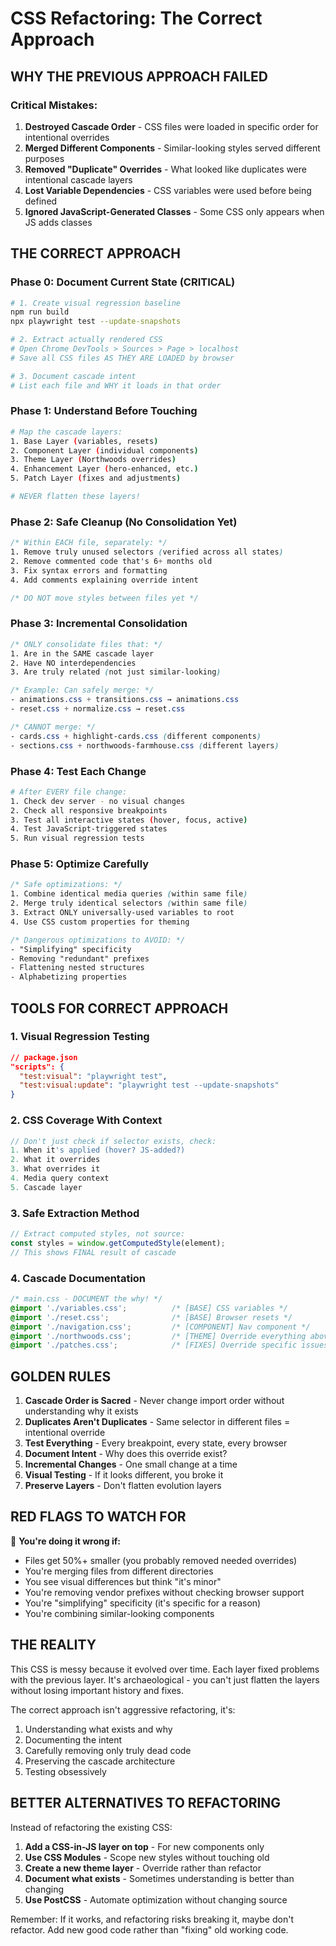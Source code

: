 # CSS Refactoring: The Correct Approach

## WHY THE PREVIOUS APPROACH FAILED

### Critical Mistakes:
1. **Destroyed Cascade Order** - CSS files were loaded in specific order for intentional overrides
2. **Merged Different Components** - Similar-looking styles served different purposes
3. **Removed "Duplicate" Overrides** - What looked like duplicates were intentional cascade layers
4. **Lost Variable Dependencies** - CSS variables were used before being defined
5. **Ignored JavaScript-Generated Classes** - Some CSS only appears when JS adds classes

## THE CORRECT APPROACH

### Phase 0: Document Current State (CRITICAL)
```bash
# 1. Create visual regression baseline
npm run build
npx playwright test --update-snapshots

# 2. Extract actually rendered CSS
# Open Chrome DevTools > Sources > Page > localhost
# Save all CSS files AS THEY ARE LOADED by browser

# 3. Document cascade intent
# List each file and WHY it loads in that order
```

### Phase 1: Understand Before Touching
```bash
# Map the cascade layers:
1. Base Layer (variables, resets)
2. Component Layer (individual components)  
3. Theme Layer (Northwoods overrides)
4. Enhancement Layer (hero-enhanced, etc.)
5. Patch Layer (fixes and adjustments)

# NEVER flatten these layers!
```

### Phase 2: Safe Cleanup (No Consolidation Yet)
```css
/* Within EACH file, separately: */
1. Remove truly unused selectors (verified across all states)
2. Remove commented code that's 6+ months old
3. Fix syntax errors and formatting
4. Add comments explaining override intent

/* DO NOT move styles between files yet */
```

### Phase 3: Incremental Consolidation
```css
/* ONLY consolidate files that: */
1. Are in the SAME cascade layer
2. Have NO interdependencies  
3. Are truly related (not just similar-looking)

/* Example: Can safely merge: */
- animations.css + transitions.css → animations.css
- reset.css + normalize.css → reset.css

/* CANNOT merge: */
- cards.css + highlight-cards.css (different components)
- sections.css + northwoods-farmhouse.css (different layers)
```

### Phase 4: Test Each Change
```bash
# After EVERY file change:
1. Check dev server - no visual changes
2. Check all responsive breakpoints
3. Test all interactive states (hover, focus, active)
4. Test JavaScript-triggered states
5. Run visual regression tests
```

### Phase 5: Optimize Carefully
```css
/* Safe optimizations: */
1. Combine identical media queries (within same file)
2. Merge truly identical selectors (within same file)
3. Extract ONLY universally-used variables to root
4. Use CSS custom properties for theming

/* Dangerous optimizations to AVOID: */
- "Simplifying" specificity 
- Removing "redundant" prefixes
- Flattening nested structures
- Alphabetizing properties
```

## TOOLS FOR CORRECT APPROACH

### 1. Visual Regression Testing
```json
// package.json
"scripts": {
  "test:visual": "playwright test",
  "test:visual:update": "playwright test --update-snapshots"
}
```

### 2. CSS Coverage With Context
```javascript
// Don't just check if selector exists, check:
1. When it's applied (hover? JS-added?)
2. What it overrides
3. What overrides it
4. Media query context
5. Cascade layer
```

### 3. Safe Extraction Method
```javascript
// Extract computed styles, not source:
const styles = window.getComputedStyle(element);
// This shows FINAL result of cascade
```

### 4. Cascade Documentation
```css
/* main.css - DOCUMENT the why! */
@import './variables.css';          /* [BASE] CSS variables */
@import './reset.css';              /* [BASE] Browser resets */
@import './navigation.css';         /* [COMPONENT] Nav component */
@import './northwoods.css';         /* [THEME] Override everything above */
@import './patches.css';            /* [FIXES] Override specific issues */
```

## GOLDEN RULES

1. **Cascade Order is Sacred** - Never change import order without understanding why it exists
2. **Duplicates Aren't Duplicates** - Same selector in different files = intentional override
3. **Test Everything** - Every breakpoint, every state, every browser
4. **Document Intent** - Why does this override exist?
5. **Incremental Changes** - One small change at a time
6. **Visual Testing** - If it looks different, you broke it
7. **Preserve Layers** - Don't flatten evolution layers

## RED FLAGS TO WATCH FOR

🚨 **You're doing it wrong if:**
- Files get 50%+ smaller (you probably removed needed overrides)
- You're merging files from different directories
- You see visual differences but think "it's minor"
- You're removing vendor prefixes without checking browser support
- You're "simplifying" specificity (it's specific for a reason)
- You're combining similar-looking components

## THE REALITY

This CSS is messy because it evolved over time. Each layer fixed problems with the previous layer. It's archaeological - you can't just flatten the layers without losing important history and fixes.

The correct approach isn't aggressive refactoring, it's:
1. Understanding what exists and why
2. Documenting the intent
3. Carefully removing only truly dead code
4. Preserving the cascade architecture
5. Testing obsessively

## BETTER ALTERNATIVES TO REFACTORING

Instead of refactoring the existing CSS:

1. **Add a CSS-in-JS layer on top** - For new components only
2. **Use CSS Modules** - Scope new styles without touching old
3. **Create a new theme layer** - Override rather than refactor
4. **Document what exists** - Sometimes understanding is better than changing
5. **Use PostCSS** - Automate optimization without changing source

Remember: If it works, and refactoring risks breaking it, maybe don't refactor. Add new good code rather than "fixing" old working code.